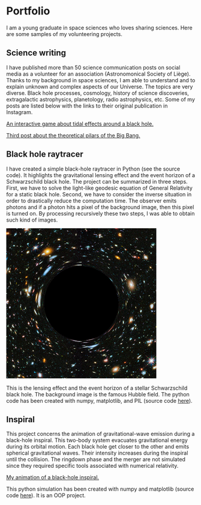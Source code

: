 # Portfolio 

I am a young graduate in space sciences who loves sharing sciences. Here are some samples of my volunteering projects.

## Science writing

I have published more than 50 science communication posts on social media as a volunteer for an association (Astronomonical Society of Liège). Thanks to my background in space sciences, I am able to understand and to explain unknown and complex aspects of our Universe. The topics are very diverse. Black hole processes, cosmology, history of science discoveries, extragalactic astrophysics, planetology, radio astrophysics, etc. Some of my posts are listed below with the links to their original publication in Instagram.

[An interactive game about tidal effects around a black hole.](https://www.instagram.com/p/CtXUSd1NTRk/?img_index=1)

[Third post about the theoretical pilars of the Big Bang.](https://www.instagram.com/p/CwLMLtFNDy-/?img_index=1)

## Black hole raytracer

I have created a simple black-hole raytracer in Python (see the source code). It highlights the gravitational lensing effect and the event horizon of a Schwarzschild black hole. The project can be summarized in three steps. First, we have to solve the light-like geodesic equation of General Relativity for a static black hole. Second, we have to consider the inverse situation in order to drastically reduce the computation time. The observer emits photons and if a photon hits a pixel of the background image, then this pixel is turned on. By processing recursively these two steps, I was able to obtain such kind of images.

![A stellar Schwarzschild black hole in space. The background image is the famous Hubble field.](https://github.com/ipfungi/Portfolio/blob/main/raytracer.png "A stellar Schwarzschild black hole in space. The background image is the famous Hubble field.")

This is the lensing effect and the event horizon of a stellar Schwarzschild black hole. The background image is the famous Hubble field. The python code has been created with numpy, matplotlib, and PIL (source code [here](https://github.com/ipfungi/Black-hole-raytracer)).  

## Inspiral

This project concerns the animation of gravitational-wave emission during a black-hole inspiral. This two-body system evacuates gravitational energy during its orbital motion. Each black hole get closer to the other and emits spherical gravitational waves. Their intensity increases during the inspiral until the collision. The ringdown phase and the merger are not simulated since they required specific tools associated with numerical relativity. 

[My animation of a black-hole inspiral.](https://www.instagram.com/p/C1hLxmXN2Y1/)

This python simulation has been created with numpy and matplotlib (source code [here](https://github.com/ipfungi/binary-merger)). It is an OOP project. 


